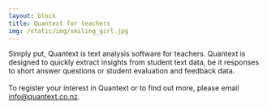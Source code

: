 ```yaml
---
layout: block
title: Quantext for teachers
img: /static/img/smiling_girl.jpg
---
```


Simply put, Quantext is text analysis software for teachers. Quantext is designed to quickly extract insights from student text data, be it responses to short answer questions or student evaluation and feedback data. 
<br/><br/>
To register your interest in Quantext or to find out more, please email <a href="mailto:info@quantext.co.nz">info@quantext.co.nz</a>.
